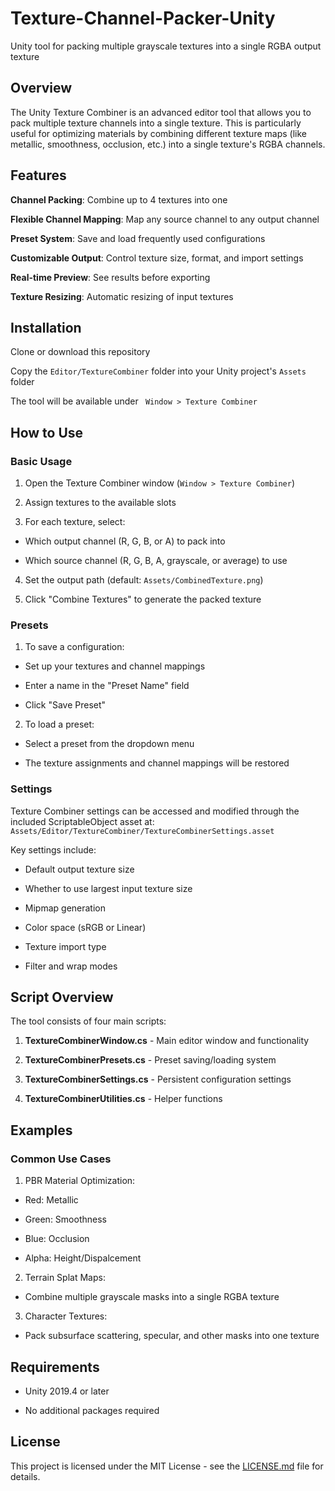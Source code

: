 # Texture-Channel-Packer-Unity
 Unity tool for packing multiple grayscale textures into a single RGBA output texture

## Overview
The Unity Texture Combiner is an advanced editor tool that allows you to pack multiple texture channels into a single texture. This is particularly useful for optimizing materials by combining different texture maps (like metallic, smoothness, occlusion, etc.) into a single texture's RGBA channels.

## Features
**Channel Packing**: Combine up to 4 textures into one

**Flexible Channel Mapping**: Map any source channel to any output channel

**Preset System**: Save and load frequently used configurations

**Customizable Output**: Control texture size, format, and import settings

**Real-time Preview**: See results before exporting

**Texture Resizing**: Automatic resizing of input textures

## Installation
Clone or download this repository

Copy the ``Editor/TextureCombiner`` folder into your Unity project's ``Assets`` folder

The tool will be available under `` Window > Texture Combiner``

## How to Use
### Basic Usage
1. Open the Texture Combiner window (``Window > Texture Combiner``)

2. Assign textures to the available slots

3. For each texture, select:

 - Which output channel (R, G, B, or A) to pack into

 - Which source channel (R, G, B, A, grayscale, or average) to use

4. Set the output path (default: ``Assets/CombinedTexture.png``)

5. Click "Combine Textures" to generate the packed texture

### Presets
1. To save a configuration:

 - Set up your textures and channel mappings

 - Enter a name in the "Preset Name" field

 - Click "Save Preset"

2. To load a preset:

 - Select a preset from the dropdown menu

 - The texture assignments and channel mappings will be restored

### Settings
Texture Combiner settings can be accessed and modified through the included ScriptableObject asset at:
```Assets/Editor/TextureCombiner/TextureCombinerSettings.asset```

Key settings include:

- Default output texture size

- Whether to use largest input texture size

- Mipmap generation

- Color space (sRGB or Linear)

- Texture import type

- Filter and wrap modes

## Script Overview
The tool consists of four main scripts:

1. **TextureCombinerWindow.cs** - Main editor window and functionality

2. **TextureCombinerPresets.cs** - Preset saving/loading system

3. **TextureCombinerSettings.cs** - Persistent configuration settings

4. **TextureCombinerUtilities.cs** - Helper functions

## Examples
### Common Use Cases
1. PBR Material Optimization:

- Red: Metallic

- Green: Smoothness

- Blue: Occlusion

- Alpha: Height/Dispalcement

2. Terrain Splat Maps:

- Combine multiple grayscale masks into a single RGBA texture

3. Character Textures:

- Pack subsurface scattering, specular, and other masks into one texture

## Requirements
- Unity 2019.4 or later

- No additional packages required

## License
This project is licensed under the MIT License - see the [LICENSE.md](LICENSE) file for details.
